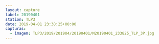 ```yaml
---
layout: capture
label: 20190401
station: TLP3
date: 2019-04-01 23:38:25+00:00
capturas:
  - imagem: TLP3/2019/201904/20190401/M20190401_233825_TLP_3P.jpg
---
```

